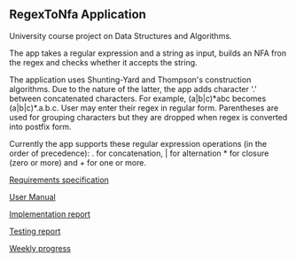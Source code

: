 ## RegexToNfa Application ##

University course project on Data Structures and Algorithms.

The app takes a regular expression and a string as input, builds an NFA fron the regex and checks whether it accepts the string.

The application uses Shunting-Yard and Thompson's construction algorithms. Due to the nature of the latter, the app adds character '.' between
concatenated characters. For example, (a|b|c)\*abc becomes (a|b|c)\*.a.b.c. User may enter their regex in regular form. Parentheses are used
for grouping characters but they are dropped when regex is converted into postfix form.

Currently the app supports these regular expression operations (in the order of precedence): . for concatenation, | for alternation * for closure (zero or more) and \+ for one or more. 

[Requirements specification](https://github.com/solatar/RegexToNfa/blob/master/Documentation/RequirementsSpecification.md)

[User Manual](https://github.com/solatar/RegexToNfa/blob/master/Documentation/UserManual.md)

[Implementation report](https://github.com/solatar/RegexToNfa/blob/master/Documentation/ImplementationReport.md)

[Testing report](https://github.com/solatar/RegexToNfa/blob/master/Documentation/TestingReport.md)

[Weekly progress](https://github.com/solatar/RegexToNfa/tree/master/Documentation/WeeklyReports)

